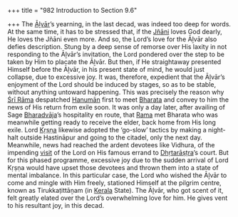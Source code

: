 +++
title = "982 Introduction to Section 9.6"

+++
The [Āḻvār](/definition/aḻvar#vaishnavism "show Āḻvār definitions")’s yearning, in the last decad, was indeed too deep for words. At the same time, it has to be stressed that, if the [Jñāni](/definition/jnanin#vaishnavism "show Jñāni definitions") loves God dearly, He loves the Jñāni even more. And so, the Lord’s love for the Āḻvār also defies description. Stung by a deep sense of remorse over His laxity in not responding to the Āḻvār’s invitation, the Lord pondered over the step to be taken by Him to placate the Āḻvār. But then, if He straightaway presented Himself before the Āḻvār, in his present state of mind, he would just collapse, due to excessive joy. It was, therefore, expedient that the Āḻvār’s enjoyment of the Lord should be induced by stages, so as to be stable, without anything untoward happening. This was precisely the reason why [Śrī Rāma](/definition/shrirama#history "show Śrī Rāma definitions") despatched [Hanumān](/definition/hanuman#vaishnavism "show Hanumān definitions") first to meet [Bharata](/definition/bharata#vaishnavism "show Bharata definitions") and convey to him the news of His return from exile soon. It was only a day later, after availing of Sage [Bharadvāja](/definition/bharadvaja#history "show Bharadvāja definitions")’s hospitality en route, that [Rama](/definition/rama#vaishnavism "show Rama definitions") met Bharata who was meanwhile getting ready to receive the elder, back home from His long exile. Lord [Kṛṣṇa](/definition/krishna#vaishnavism "show Kṛṣṇa definitions") likewise adopted the ‘go-slow’ tactics by making a night-halt outside Hastināpur and going to the citadel, only the next day. Meanwhile, news had reached the ardent devotees like Vidhura, of the impending [visit](/definition/visit#history "show visit definitions") of the Lord on His famous errand to [Dhṛtarāṣṭra](/definition/dhritarashtra#vaishnavism "show Dhṛtarāṣṭra definitions")’s court. But for this phased programme, excessive joy due to the sudden arrival of Lord Kṛṣṇa would have upset those devotees and thrown them into a state of mental imbalance. In this particular case, the Lord who wished the Āḻvār to come and mingle with Him freely, stationed Himself at the pilgrim centre, known as Tirukkaṭittāṉam (in [Kerala](/definition/kerala#history "show Kerala definitions") State). The Āḻvār, who got scent of it, felt greatly elated over the Lord’s overwhelming love for him. He gives vent to his resultant joy, in this decad.


